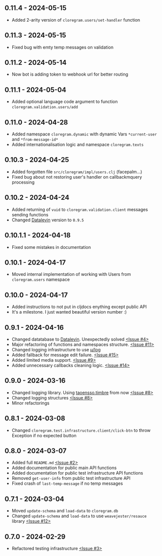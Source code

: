 ## 0.11.4 - 2024-05-15
* Added 2-arity version of `cloregram.users/set-handler` function

## 0.11.3 - 2024-05-15
* Fixed bug with emty temp messages on validation

## 0.11.2 - 2024-05-14
* Now bot is adding token to webhook url for better routing

## 0.11.1 - 2024-05-04
* Added optional language code argument to function `cloregram.validation.users/add`

## 0.11.0 - 2024-04-28
* Added namespace `cloregram.dynamic` with dynamic Vars `*current-user` and `*from-message-id*`
* Added internationalisation logic and namespace `cloregram.texts`

## 0.10.3 - 2024-04-25
* Added forgotten file `src/cloregram/impl/users.clj` (facepalm...)
* Fixed bug about not restoring user's handler on callbackmquery processing

## 0.10.2 - 2024-04-24
* Added returning of `vuid` to `cloregram.validation.client` messages sending functions
* Changed [Datalevin](https://github.com/juji-io/datalevin) version to `0.9.5`

## 0.10.1.1 - 2024-04-18
* Fixed some mistakes in documentation

## 0.10.1 - 2024-04-17
* Moved internal implementation of working with Users from `cloregram.users` namespace

## 0.10.0 - 2024-04-17
* Added instructions to not put in cljdocs enything except public API
* It's a milestone. I just wanted beautiful version number :)

## 0.9.1 - 2024-04-16
* Changed datatabase to [Datalevin](https://github.com/juji-io/datalevin). Unexpectedly solved [<Issue #4>](https://github.com/algoflora/cloregram/issues/4)
* Major refactoring of functions and namespaces structure. [<Issue #11>](https://github.com/algoflora/cloregram/issues/11)
* Changed logging infrastructure to use [μ/log](https://github.com/BrunoBonacci/mulog?tab=readme-ov-file)
* Added fallback for message edit failure. [<Issue #15>](https://github.com/algoflora/cloregram/issues/15)
* Added limited media support. [<Issue #9>](https://github.com/algoflora/cloregram/issues/9)
* Added unnecessary callbacks cleaning logic. [<Issue #14>](https://github.com/algoflora/cloregram/issues/14)

## 0.9.0 - 2024-03-16
* Changed logging library. Using [taoensso.timbre](https://github.com/taoensso/timbre) from now [<Issue #8>](https://github.com/algoflora/cloregram/issues/8)
* Changed logging structures [<Issue #8>](https://github.com/algoflora/cloregram/issues/8)
* Minor refactorings

## 0.8.1 - 2024-03-08
* Changed `cloregram.test.infrastructure.client/click-btn` to throw Exception if no expected button

## 0.8.0 - 2024-03-07
* Added full `README.md` [<Issue #2>](https://github.com/algoflora/cloregram/issues/2)
* Added documentation for public main API functions
* Added documentation for public test infrastructure API functions
* Removed `get-user-info` from public test infrastructure API
* Fixed crash of `last-temp-message` if no temp messages

## 0.7.1 - 2024-03-04
* Moved `update-schema` and `load-data` to `cloregram.db`
* Changed `update-schema` and `load-data` to use `weavejester/resauce` library [<Issue #12>](https://github.com/algoflora/cloregram/issues/12)

## 0.7.0 - 2024-02-29
* Refactored testing infrastructure [<Issue #3>](https://github.com/algoflora/cloregram/issues/3)

